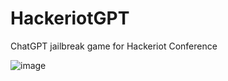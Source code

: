 # HackeriotGPT
ChatGPT jailbreak game for Hackeriot Conference

![image](https://github.com/noypearl/HackeriotGPT/assets/11259340/8e81dff6-7344-4946-8212-0d69dfd32aa3)

